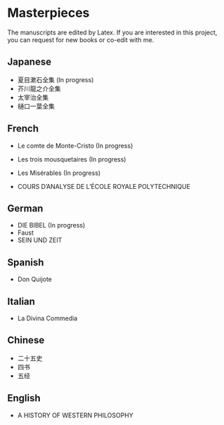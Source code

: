 # Masterpieces

The manuscripts are edited by Latex. If you are interested in this project, you can request for new books or co-edit with me.

## Japanese

- 夏目漱石全集 (In progress)
- 芥川龍之介全集
- 太宰治全集
- 樋口一葉全集

## French

- Le comte de Monte-Cristo (In progress)
- Les trois mousquetaires (In progress)
- Les Misérables (In progress)

- COURS D’ANALYSE DE L’ÉCOLE ROYALE POLYTECHNIQUE

## German

- DIE BIBEL (In progress)
- Faust
- SEIN UND ZEIT

## Spanish

- Don Quijote

## Italian

- La Divina Commedia

## Chinese

- 二十五史
- 四书
- 五经

## English

- A HISTORY OF WESTERN PHILOSOPHY


